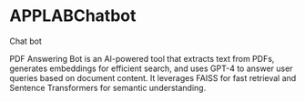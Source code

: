 # APPLABChatbot
Chat bot

PDF Answering Bot is an AI-powered tool that extracts text from PDFs, generates embeddings for efficient search, and uses GPT-4 to answer user queries based on document content. 
It leverages FAISS for fast retrieval and Sentence Transformers for semantic understanding.
